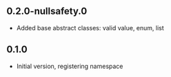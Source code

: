 ## 0.2.0-nullsafety.0

- Added base abstract classes: valid value, enum, list

## 0.1.0

- Initial version, registering namespace
